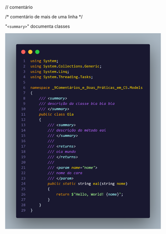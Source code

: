 // comentário

/* comentário de mais de uma linha */

"`<summary>`" documenta classes

![1712000984195](image/anotações/1712000984195.png)
